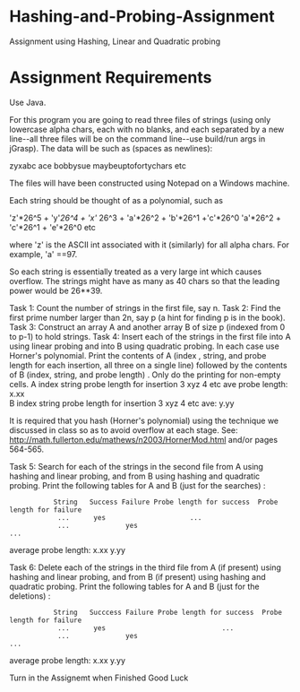 # Hashing-and-Probing-Assignment
Assignment using Hashing, Linear and Quadratic probing

# Assignment Requirements

Use Java.

For this program you are going to read three files of strings (using only lowercase alpha chars, each with no blanks, and each
separated by a new line--all three files will be on the command line--use build/run args in jGrasp). The data will be such as (spaces as newlines):

zyxabc
ace
bobbysue
maybeuptofortychars
etc

The files will have been constructed using Notepad on a Windows machine.

Each string should be thought of as a polynomial, such as

'z'*26^5 + 'y'*26^4 + 'x'* 26^3 + 'a'*26^2 + 'b'*26^1 +'c'*26^0
'a'*26^2 + 'c'*26^1 + 'e'*26^0
etc

where 'z' is the ASCII int associated with it (similarly) for all alpha chars.
For example, 'a' ==97.

So each string is essentially treated as a very large int which causes overflow.
The strings might have as many as 40 chars so that the leading power would be 26**39.


Task 1: Count the number of strings in the first file, say n.
Task 2: Find the first prime number larger than 2n, say p (a hint for finding p is in the book).
Task 3: Construct an array A and another array B of size p (indexed from 0 to p-1) to hold strings.
Task 4: Insert each of the strings in the first file into A using linear probing and into B using 
        quadratic probing. In each case use Horner's polynomial.
        Print the contents of A (index , string, and probe length for each insertion, all three on a single  line) followed
        by the contents of B (index, string, and probe length) . Only do the printing for non-empty cells.
                                 A
                      index   string   probe length for insertion
                       3        xyz        4
                       etc
      ave probe length:                        x.xx           
                                 B
                      index   string   probe length for insertion
                       3        xyz        4
                       etc
                 ave:                     y.yy


It is required that you hash (Horner's polynomial) using the technique we discussed
in class so as to avoid overflow at each stage. See:
http://math.fullerton.edu/mathews/n2003/HornerMod.html and/or pages 564-565.


Task 5: Search for each of the strings in the second  file from  A using hashing and linear probing,
        and from B using hashing and quadratic probing. Print the following tables for A and B 
        (just for the searches) :

               String   Success Failure Probe length for success  Probe length for failure
                ...      yes                     ...
                ...              yes                                          ...
          
average probe length:                                  x.xx                         y.yy                     


Task 6: Delete each of the strings in the third file from  A (if present)  using hashing and linear probing,
        and from B (if present) using hashing and quadratic probing. Print the following tables for A and B
        (just for the deletions) :
               
               String   Succcess Failure Probe length for success  Probe length for failure
                ...      yes                             ...
                ...              yes                                                ...
       
 average probe length:                                  x.xx                         y.yy

Turn in the Assignemt when Finished
Good Luck
